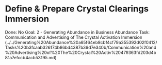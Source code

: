 # Define & Prepare Crystal Clearings Immersion

Done: No
Goal: 2 - Generating Abundance in Business
Abundance Task: Communication and Advertising of The Crystal Activation Immersion (../../Generating%20Abundance%20a65f64eb8cbf4cf79a355392d02f0412/Tasks%20b3fcaab326174b86bd4387b39d7e340b/Communication%20and%20Advertising%20of%20The%20Crystal%20Activ%20479363fd203d4b81a7efccb4acb53195.md)